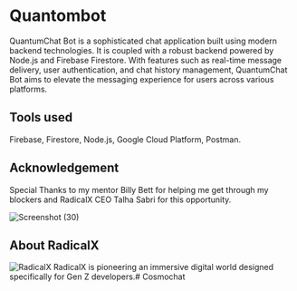 # Quantombot

QuantumChat Bot is a sophisticated chat application built using modern backend technologies. 
It is coupled with a robust backend powered by Node.js and Firebase Firestore. 
With features such as real-time message delivery, user authentication, and chat history management, 
QuantumChat Bot aims to elevate the messaging experience for users across various platforms.

## Tools used
Firebase, Firestore, Node.js, Google Cloud Platform, Postman. 

## Acknowledgement 
Special Thanks to my mentor Billy Bett for helping me get through my blockers and RadicalX CEO Talha Sabri for this opportunity. 

![Screenshot (30)](https://github.com/jowii26/Quantombot_Core/assets/120990158/dc35ed46-79af-4802-81f3-007f84b59027)


## About RadicalX
![RadicalX](https://i.imgur.com/1yxvh5u.png)
RadicalX is pioneering an immersive digital world designed specifically for Gen Z developers.# Cosmochat
